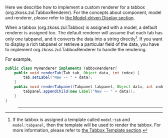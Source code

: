 Here we describe how to implement a custom renderer for a tabbox
(<javadoc type="interface">org.zkoss.zul.TabboxRenderer</javadoc>). For
the concepts about component, model and renderer, please refer to [the
Model-driven Display
section](ZK_Developer's_Reference/MVC/Model/List_Model#Model-driven_Display).

When a tabbox (<javadoc>org.zkoss.zul.Tabbox</javadoc>) is assigned with
a model, a default renderer is assigned too. The default renderer will
assume that each tab has only one tabpanel, and it converts the data
into a string directly[^1]. If you want to display a rich tabpanel or
retrieve a particular field of the data, you have to implement
<javadoc type="interface">org.zkoss.zul.TabboxRenderer</javadoc> to
handle the rendering.

For example,

``` java
public class MyRenderer implements TabboxRenderer{
    public void renderTab(Tab tab, Object data, int index) {
        tab.setLabel("New -- " + data);
    }
    public void renderTabpanel(Tabpanel tabpanel, Object data, int index) {
        tabpanel.appendChild(new Label("New -- " + data));
    }
}
```

> ------------------------------------------------------------------------
>
> <references/>

[^1]: If the tabbox is assigned a template called `model:tab` and
    `model:tabpanel`, then the template will be used to render the
    tabbox. For more information, please refer to [the Tabbox Template
    section](ZK_Developer's_Reference/MVC/View/Template/Tabbox_Template).
